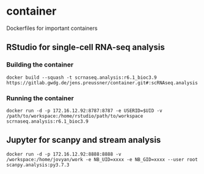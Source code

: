 # container

Dockerfiles for important containers

## RStudio for single-cell RNA-seq analysis

### Building the container

```
docker build --squash -t scrnaseq.analysis:r6.1_bioc3.9 https://gitlab.gwdg.de/jens.preussner/container.git#:scRNAseq.analysis
```

### Running the container

```
docker run -d -p 172.16.12.92:8787:8787 -e USERID=$UID -v /path/to/workspace:/home/rstudio/path/to/workspace scrnaseq.analysis:r6.1_bioc3.9
```

## Jupyter for scanpy and stream analysis

```
docker run -d -p 172.16.12.92:8888:8888 -v /workspace:/home/jovyan/work -e NB_UID=xxxx -e NB_GID=xxxx --user root scanpy.analysis:py3.7.3
```